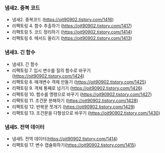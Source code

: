 ### 냄새2. 중복 코드
- 냄새2. 중복코드 (https://ojt90902.tistory.com/1416)
- 리팩토링 4. 함수 추출하기 (https://ojt90902.tistory.com/1417)
- 리팩토링 5. 코드 정리하기 (https://ojt90902.tistory.com/1414)
- 리팩토링 6. 메서드 올리기 (https://ojt90902.tistory.com/1413)


### 냄새3. 긴 함수
- 냄새3. 긴 함수
- 리팩토링 7. 임시 변수를 질의 함수로 바꾸기 (https://ojt90902.tistory.com/1424)
- 리팩토링 8. 매개변수 객체 만들기 (https://ojt90902.tistory.com/1425)
- 리팩토링 9. 객체 통째로 넘기기 (https://ojt90902.tistory.com/1426)
- 리팩토링 10. 함수를 명령으로 바꾸기 (https://ojt90902.tistory.com/1427)
- 리팩토링 11. 조건문 분해하기 (https://ojt90902.tistory.com/1428)
- 리팩토링 12. 반복문 쪼개기 (https://ojt90902.tistory.com/1429)
- 리팩토링 13. 조건문을 다형성으로 바꾸기 (https://ojt90902.tistory.com/1430)

### 냄새5. 전역 데이터
- 냄새5. 전역 데이터(https://ojt90902.tistory.com/1414)
- 리팩토링 17. 변수 캡슐화하기(https://ojt90902.tistory.com/1415)